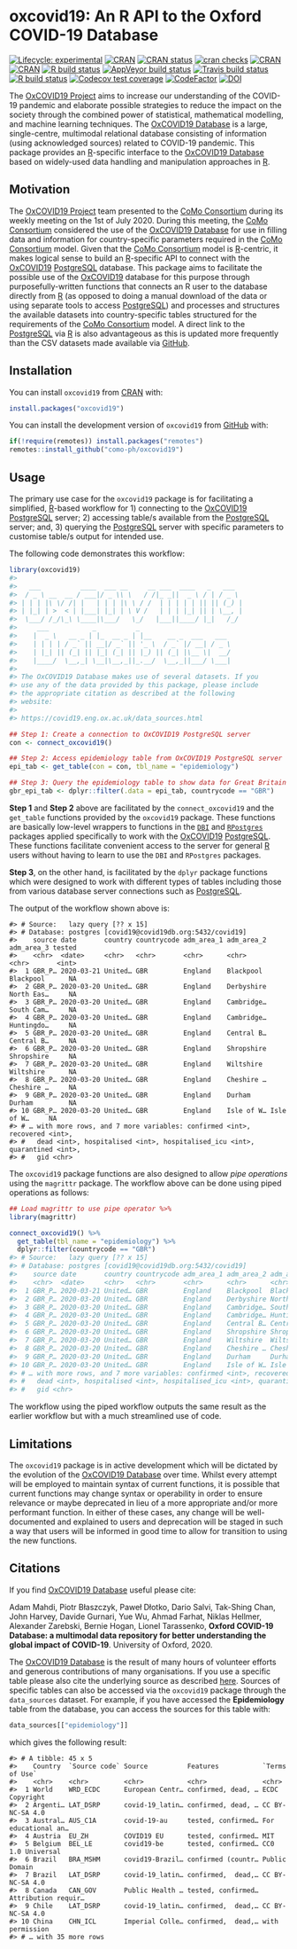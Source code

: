 
<!-- README.md is generated from README.Rmd. Please edit that file -->

# oxcovid19: An R API to the Oxford COVID-19 Database

<!-- <img src="man/figures/oxcovid19.png" width="200px" align="right" /> -->

<!-- badges: start -->

[![Lifecycle:
experimental](https://img.shields.io/badge/lifecycle-experimental-orange.svg)](https://www.tidyverse.org/lifecycle/#experimental)
[![CRAN](https://img.shields.io/cran/l/oxcovid19.svg)](https://CRAN.R-project.org/package=oxcovid19)
[![CRAN
status](https://www.r-pkg.org/badges/version/oxcovid19)](https://CRAN.R-project.org/package=oxcovid19)
[![cran
checks](https://cranchecks.info/badges/summary/oxcovid19)](https://cran.r-project.org/web/checks/check_results_oxcovid19.html)
[![CRAN](http://cranlogs.r-pkg.org/badges/oxcovid19)](https://CRAN.R-project.org/package=oxcovid19)
[![CRAN](http://cranlogs.r-pkg.org/badges/grand-total/oxcovid19)](https://CRAN.R-project.org/package=oxcovid19)
[![R build
status](https://github.com/como-ph/oxcovid19/workflows/R-CMD-check/badge.svg)](https://github.com/como-ph/oxcovid19/actions)
[![AppVeyor build
status](https://ci.appveyor.com/api/projects/status/github/como-ph/oxcovid19?branch=master&svg=true)](https://ci.appveyor.com/project/como-ph/oxcovid19)
[![Travis build
status](https://travis-ci.org/como-ph/oxcovid19.svg?branch=master)](https://travis-ci.org/como-ph/oxcovid19)
[![R build
status](https://github.com/como-ph/oxcovid19/workflows/test-coverage/badge.svg)](https://github.com/como-ph/oxcovid19/actions)
[![Codecov test
coverage](https://codecov.io/gh/como-ph/oxcovid19/branch/master/graph/badge.svg)](https://codecov.io/gh/como-ph/oxcovid19?branch=master)
[![CodeFactor](https://www.codefactor.io/repository/github/como-ph/oxcovid19/badge)](https://www.codefactor.io/repository/github/como-ph/oxcovid19)
[![DOI](https://zenodo.org/badge/276818770.svg)](https://zenodo.org/badge/latestdoi/276818770)
<!-- badges: end -->

The [OxCOVID19 Project](https://covid19.eng.ox.ac.uk) aims to increase
our understanding of the COVID-19 pandemic and elaborate possible
strategies to reduce the impact on the society through the combined
power of statistical, mathematical modelling, and machine learning
techniques. The [OxCOVID19 Database](https://covid19.eng.ox.ac.uk) is a
large, single-centre, multimodal relational database consisting of
information (using acknowledged sources) related to COVID-19 pandemic.
This package provides an [R](https://www.r-project.org)-specific
interface to the [OxCOVID19 Database](https://covid19.eng.ox.ac.uk)
based on widely-used data handling and manipulation approaches in
[R](https://www.r-project.org).

## Motivation

The [OxCOVID19 Project](https://covid19.eng.ox.ac.uk) team presented to
the [CoMo
Consortium](https://www.tropicalmedicine.ox.ac.uk/news/como-consortium-the-covid-19-pandemic-modelling-in-context)
during its weekly meeting on the 1st of July 2020. During this meeting,
the [CoMo
Consortium](https://www.tropicalmedicine.ox.ac.uk/news/como-consortium-the-covid-19-pandemic-modelling-in-context)
considered the use of the [OxCOVID19
Database](http://covid19.eng.ox.ac.uk/) for use in filling data and
information for country-specific parameters required in the [CoMo
Consortium](https://www.tropicalmedicine.ox.ac.uk/news/como-consortium-the-covid-19-pandemic-modelling-in-context)
model. Given that the [CoMo
Consortium](https://www.tropicalmedicine.ox.ac.uk/news/como-consortium-the-covid-19-pandemic-modelling-in-context)
model is [R](https://www.r-project.org)-centric, it makes logical sense
to build an [R](https://www.r-project.org)-specific API to connect with
the [OxCOVID19](https://covid19.eng.ox.ac.uk)
[PostgreSQL](https://www.postgresql.org) database. This package aims to
facilitate the possible use of the
[OxCOVID19](https://covid19.eng.ox.ac.uk) database for this purpose
through purposefully-written functions that connects an R user to the
database directly from [R](https://www.r-project.org) (as opposed to
doing a manual download of the data or using separate tools to access
[PostgreSQL](https://www.postgresql.org)) and processes and structures
the available datasets into country-specific tables structured for the
requirements of the [CoMo
Consortium](https://www.tropicalmedicine.ox.ac.uk/news/como-consortium-the-covid-19-pandemic-modelling-in-context)
model. A direct link to the [PostgreSQL](https://www.postgresql.org) via
[R](https://www.r-project.org) is also advantageous as this is updated
more frequently than the CSV datasets made available via
[GitHub](https://github.com/covid19db/data).

## Installation

You can install `oxcovid19` from [CRAN](https://cran.r-project.org)
with:

``` r
install.packages("oxcovid19")
```

You can install the development version of `oxcovid19` from
[GitHub](https://github.com/como-ph/oxcovid19) with:

``` r
if(!require(remotes)) install.packages("remotes")
remotes::install_github("como-ph/oxcovid19")
```

## Usage

The primary use case for the `oxcovid19` package is for facilitating a
simplified, [R](https://www.r-project.org)-based workflow for 1)
connecting to the [OxCOVID19](https://covid19.eng.ox.ac.uk)
[PostgreSQL](https://www.postgresql.org) server; 2) accessing table/s
available from the [PostgreSQL](https://www.postgresql.org) server; and,
3) querying the [PostgreSQL](https://www.postgresql.org) server with
specific parameters to customise table/s output for intended use.

The following code demonstrates this workflow:

``` r
library(oxcovid19)
#> 
#>   ___          ____  ___ __     __ ___  ____   _   ___
#>  / _ \ __  __ / ___|/ _ \\ \   / /|_ _||  _ \ / | / _ \
#> | | | |\ \/ /| |   | | | |\ \ / /  | | | | | || || (_) |
#> | |_| | >  < | |___| |_| | \ V /   | | | |_| || | \__, |
#>  \___/ /_/\_\ \____|\___/   \_/   |___||____/ |_|   /_/
#>     ___           _          _
#>    |  _ \   __ _ | |_  __ _ | |__    __ _  ___   ___
#>    | | | | / _` || __|/ _` || '_ \  / _` |/ __| / _ \
#>    | |_| || (_| || |_| (_| || |_) || (_| |\__ \|  __/
#>    |____/  \__,_| \__|\__,_||_.__/  \__,_||___/ \___|
#> 
#> The OxCOVID19 Database makes use of several datasets. If you
#> use any of the data provided by this package, please include
#> the appropriate citation as described at the following
#> website:
#> 
#> https://covid19.eng.ox.ac.uk/data_sources.html

## Step 1: Create a connection to OxCOVID19 PostgreSQL server
con <- connect_oxcovid19()

## Step 2: Access epidemiology table from OxCOVID19 PostgreSQL server
epi_tab <- get_table(con = con, tbl_name = "epidemiology")

## Step 3: Query the epidemiology table to show data for Great Britain
gbr_epi_tab <- dplyr::filter(.data = epi_tab, countrycode == "GBR")
```

**Step 1** and **Step 2** above are facilitated by the
`connect_oxcovid19` and the `get_table` functions provided by the
`oxcovid19` package. These functions are basically low-level wrappers to
functions in the [`DBI`](https://db.rstudio.com/dbi/) and
[`RPostgres`](https://rpostgres.r-dbi.org) packages applied specifically
to work with the [OxCOVID19](https://covid19.eng.ox.ac.uk)
[PostgreSQL](https://www.postgresql.org). These functions facilitate
convenient access to the server for general
[R](https://www.r-project.org) users without having to learn to use the
`DBI` and `RPostgres` packages.

**Step 3**, on the other hand, is facilitated by the `dplyr` package
functions which were designed to work with different types of tables
including those from various database server connections such as
[PostgreSQL](https://www.postgresql.org).

The output of the workflow shown above is:

    #> # Source:   lazy query [?? x 15]
    #> # Database: postgres [covid19@covid19db.org:5432/covid19]
    #>    source date       country countrycode adm_area_1 adm_area_2 adm_area_3 tested
    #>    <chr>  <date>     <chr>   <chr>       <chr>      <chr>      <chr>       <int>
    #>  1 GBR_P… 2020-03-21 United… GBR         England    Blackpool  Blackpool      NA
    #>  2 GBR_P… 2020-03-20 United… GBR         England    Derbyshire North Eas…     NA
    #>  3 GBR_P… 2020-03-20 United… GBR         England    Cambridge… South Cam…     NA
    #>  4 GBR_P… 2020-03-20 United… GBR         England    Cambridge… Huntingdo…     NA
    #>  5 GBR_P… 2020-03-20 United… GBR         England    Central B… Central B…     NA
    #>  6 GBR_P… 2020-03-20 United… GBR         England    Shropshire Shropshire     NA
    #>  7 GBR_P… 2020-03-20 United… GBR         England    Wiltshire  Wiltshire      NA
    #>  8 GBR_P… 2020-03-20 United… GBR         England    Cheshire … Cheshire …     NA
    #>  9 GBR_P… 2020-03-20 United… GBR         England    Durham     Durham         NA
    #> 10 GBR_P… 2020-03-20 United… GBR         England    Isle of W… Isle of W…     NA
    #> # … with more rows, and 7 more variables: confirmed <int>, recovered <int>,
    #> #   dead <int>, hospitalised <int>, hospitalised_icu <int>, quarantined <int>,
    #> #   gid <chr>

The `oxcovid19` package functions are also designed to allow *pipe
operations* using the `magrittr` package. The workflow above can be done
using piped operations as follows:

``` r
## Load magrittr to use pipe operator %>%
library(magrittr)

connect_oxcovid19() %>%
  get_table(tbl_name = "epidemiology") %>%
  dplyr::filter(countrycode == "GBR")
#> # Source:   lazy query [?? x 15]
#> # Database: postgres [covid19@covid19db.org:5432/covid19]
#>    source date       country countrycode adm_area_1 adm_area_2 adm_area_3 tested
#>    <chr>  <date>     <chr>   <chr>       <chr>      <chr>      <chr>       <int>
#>  1 GBR_P… 2020-03-21 United… GBR         England    Blackpool  Blackpool      NA
#>  2 GBR_P… 2020-03-20 United… GBR         England    Derbyshire North Eas…     NA
#>  3 GBR_P… 2020-03-20 United… GBR         England    Cambridge… South Cam…     NA
#>  4 GBR_P… 2020-03-20 United… GBR         England    Cambridge… Huntingdo…     NA
#>  5 GBR_P… 2020-03-20 United… GBR         England    Central B… Central B…     NA
#>  6 GBR_P… 2020-03-20 United… GBR         England    Shropshire Shropshire     NA
#>  7 GBR_P… 2020-03-20 United… GBR         England    Wiltshire  Wiltshire      NA
#>  8 GBR_P… 2020-03-20 United… GBR         England    Cheshire … Cheshire …     NA
#>  9 GBR_P… 2020-03-20 United… GBR         England    Durham     Durham         NA
#> 10 GBR_P… 2020-03-20 United… GBR         England    Isle of W… Isle of W…     NA
#> # … with more rows, and 7 more variables: confirmed <int>, recovered <int>,
#> #   dead <int>, hospitalised <int>, hospitalised_icu <int>, quarantined <int>,
#> #   gid <chr>
```

The workflow using the piped workflow outputs the same result as the
earlier workflow but with a much streamlined use of code.

## Limitations

The `oxcovid19` package is in active development which will be dictated
by the evolution of the [OxCOVID19
Database](http://covid19.eng.ox.ac.uk/) over time. Whilst every attempt
will be employed to maintain syntax of current functions, it is possible
that current functions may change syntax or operability in order to
ensure relevance or maybe deprecated in lieu of a more appropriate
and/or more performant function. In either of these cases, any change
will be well-documented and explained to users and deprecation will be
staged in such a way that users will be informed in good time to allow
for transition to using the new functions.

## Citations

If you find [OxCOVID19 Database](http://covid19.eng.ox.ac.uk/) useful
please cite:

Adam Mahdi, Piotr Błaszczyk, Paweł Dłotko, Dario Salvi, Tak-Shing Chan,
John Harvey, Davide Gurnari, Yue Wu, Ahmad Farhat, Niklas Hellmer,
Alexander Zarebski, Bernie Hogan, Lionel Tarassenko, **Oxford COVID-19
Database: a multimodal data repository for better understanding the
global impact of COVID-19**. University of Oxford, 2020.

The [OxCOVID19 Database](http://covid19.eng.ox.ac.uk/) is the result of
many hours of volunteer efforts and generous contributions of many
organisations. If you use a specific table please also cite the
underlying source as described
[here](https://covid19.eng.ox.ac.uk/data_sources.html). Sources of
specific tables can also be accessed via the `oxcovid19` package through
the `data_sources` dataset. For example, if you have accessed the
**Epidemiology** table from the database, you can access the sources for
this table with:

``` r
data_sources[["epidemiology"]]
```

which gives the following result:

    #> # A tibble: 45 x 5
    #>    Country  `Source code` Source          Features           `Terms of Use`     
    #>    <chr>    <chr>         <chr>           <chr>              <chr>              
    #>  1 World    WRD_ECDC      European Centr… confirmed, dead, … ECDC Copyright     
    #>  2 Argenti… LAT_DSRP      covid-19_latin… confirmed, dead, … CC BY-NC-SA 4.0    
    #>  3 Austral… AUS_C1A       covid-19-au     tested, confirmed… For educational an…
    #>  4 Austria  EU_ZH         COVID19 EU      tested, confirmed… MIT                
    #>  5 Belgium  BEL_LE        covid19-be      tested, confirmed… CC0 1.0 Universal  
    #>  6 Brazil   BRA_MSHM      covid19-Brazil… confirmed (countr… Public Domain      
    #>  7 Brazil   LAT_DSRP      covid-19_latin… confirmed,  dead,… CC BY-NC-SA 4.0    
    #>  8 Canada   CAN_GOV       Public Health … tested, confirmed… Attribution requir…
    #>  9 Chile    LAT_DSRP      covid-19_latin… confirmed,  dead,… CC BY-NC-SA 4.0    
    #> 10 China    CHN_ICL       Imperial Colle… confirmed,  dead,… with permission    
    #> # … with 35 more rows
